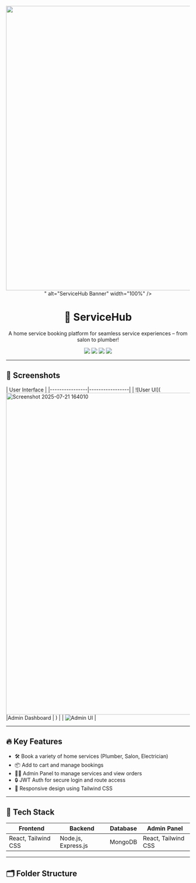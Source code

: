 <p align="center">
  <img width="1444" height="778" alt="Screenshot 2025-07-21 165846" src="https://github.com/user-attachments/assets/e2ff7348-5d99-4f2a-a998-8dddbfdafda5" />
" alt="ServiceHub Banner" width="100%" />
</p>

<h1 align="center">🚀 ServiceHub</h1>
<p align="center">A home service booking platform for seamless service experiences – from salon to plumber!</p>

<p align="center">
  <a href="https://your-frontend-link.netlify.app"><img src="https://img.shields.io/badge/Frontend-Live-green?style=for-the-badge&logo=vercel" /></a>
  <a href="https://your-admin-link.netlify.app"><img src="https://img.shields.io/badge/Admin-Live-blue?style=for-the-badge&logo=netlify" /></a>
  <img src="https://img.shields.io/github/languages/top/your-username/servicehub?style=for-the-badge" />
  <img src="https://img.shields.io/github/license/your-username/servicehub?style=for-the-badge" />
</p>

---

## 📸 Screenshots

| User Interface |
|----------------|-----------------|
| ![User UI](<img width="1913" height="880" alt="Screenshot 2025-07-21 164010" src="https://github.com/user-attachments/assets/411037f7-9277-4943-9352-b46b5978e98e" />
|Admin Dashboard |
) | | ![Admin UI](
<img width="1914" height="866" alt="Screenshot 2025-07-21 165933" src="https://github.com/user-attachments/assets/3072a430-3b91-4824-8667-50400daba9c0" />
) |

---

## 🔥 Key Features

- 🛠 Book a variety of home services (Plumber, Salon, Electrician)
- 📦 Add to cart and manage bookings
- 🧑‍💼 Admin Panel to manage services and view orders
- 🔒 JWT Auth for secure login and route access
- 📱 Responsive design using Tailwind CSS

---

## 🧰 Tech Stack

| Frontend | Backend | Database | Admin Panel |
|----------|---------|----------|--------------|
| React, Tailwind CSS | Node.js, Express.js | MongoDB | React, Tailwind CSS |

---

## 🗂️ Folder Structure


